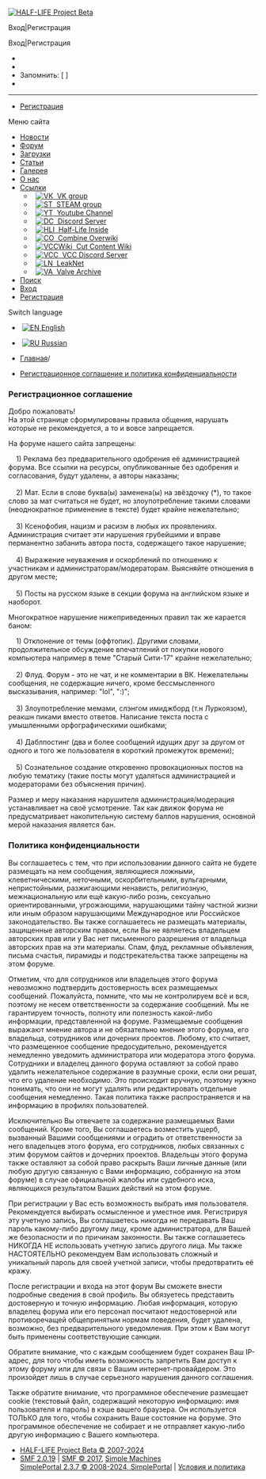 [![HALF-LIFE Project Beta](https://hl2-beta.ru/Themes/warmlampedvgui/images/theme/hlbp_logo.png)](https://hl2-beta.ru/index.php?PHPSESSID=0edc1aa55e282c347e962f5ed1011340&)

Вход|Регистрация 

Вход|Регистрация 

* 
* 
* Запомнить: [ ] 
* 

* * *

* [Регистрация](https://hl2-beta.ru/index.php?PHPSESSID=0edc1aa55e282c347e962f5ed1011340&action=register)

Меню сайта

* [Новости](https://hl2-beta.ru/index.php?PHPSESSID=0edc1aa55e282c347e962f5ed1011340&)
* [Форум](https://hl2-beta.ru/index.php?PHPSESSID=0edc1aa55e282c347e962f5ed1011340&action=forum)
* [Загрузки](https://hl2-beta.ru/index.php?PHPSESSID=0edc1aa55e282c347e962f5ed1011340&action=downloads)
* [Статьи](https://hl2-beta.ru/index.php?PHPSESSID=0edc1aa55e282c347e962f5ed1011340&action=articles)
* [Галерея](https://hl2-beta.ru/index.php?PHPSESSID=0edc1aa55e282c347e962f5ed1011340&action=gallery)
* [О нас](https://hl2-beta.ru/index.php?PHPSESSID=0edc1aa55e282c347e962f5ed1011340&page=about)
* [Ссылки](https://hl2-beta.ru/index.php?PHPSESSID=0edc1aa55e282c347e962f5ed1011340&page=links)
    *   [![VK](https://hl2-beta.ru/Themes/warmlampedvgui/images/links_icons/vk.png)  VK group](https://vk.com/beta_project)
    *   [![ST](https://hl2-beta.ru/Themes/warmlampedvgui/images/links_icons/st.png)  STEAM group](http://steamcommunity.com/groups/hl-beta)
    *   [![YT](https://hl2-beta.ru/Themes/warmlampedvgui/images/links_icons/yt.png)  Youtube Channel](https://www.youtube.com/c/HL2ProjectBeta)
    *   [![DC](https://hl2-beta.ru/Themes/warmlampedvgui/images/links_icons/dc.png)  Discord Server](https://discord.gg/wRnRpFR)
    *   [![HLI](https://hl2-beta.ru/Themes/warmlampedvgui/images/links_icons/hli.png)  Half-Life Inside](http://www.hl-inside.ru/)
    *   [![CO](https://hl2-beta.ru/Themes/warmlampedvgui/images/links_icons/ow.png)  Combine Overwiki](http://combineoverwiki.net/wiki/Main_Page)
    *   [![VCCWiki](https://hl2-beta.ru/Themes/warmlampedvgui/images/links_icons/vccwiki.png)  Cut Content Wiki](https://vcc.wiki/)
    *   [![VCC](https://hl2-beta.ru/Themes/warmlampedvgui/images/links_icons/vcc.png)  VCC Discord Server](https://discord.gg/scXwfXt)
    *   [![LN](https://hl2-beta.ru/Themes/warmlampedvgui/images/links_icons/ln.png)  LeakNet](https://leaknet.org/)
    *   [![VA](https://hl2-beta.ru/Themes/warmlampedvgui/images/links_icons/va.png)  Valve Archive](https://valvearchive.com/)
* [Поиск](https://hl2-beta.ru/index.php?PHPSESSID=0edc1aa55e282c347e962f5ed1011340&action=search)
* [Вход](https://hl2-beta.ru/index.php?PHPSESSID=0edc1aa55e282c347e962f5ed1011340&action=login)
* [Регистрация](https://hl2-beta.ru/index.php?PHPSESSID=0edc1aa55e282c347e962f5ed1011340&action=register)

Switch language

*  [![EN](https://hl2-beta.ru/english.png "EN") English](https://hl2-beta.ru/index.php?PHPSESSID=0edc1aa55e282c347e962f5ed1011340&action=agreement;language=english)
*  [![RU](https://hl2-beta.ru/russian.png "RU") Russian](https://hl2-beta.ru/index.php?PHPSESSID=0edc1aa55e282c347e962f5ed1011340&action=agreement;language=russian-utf8)

* [Главная](https://hl2-beta.ru/index.php?PHPSESSID=0edc1aa55e282c347e962f5ed1011340&)/
* [Регистрационное соглашение и политика конфиденциальности](https://hl2-beta.ru/index.php?PHPSESSID=0edc1aa55e282c347e962f5ed1011340&action=agreement)

### Регистрационное соглашение

Добро пожаловать!  
На этой странице сформулированы правила общения, нарушать которые не рекомендуется, а то и вовсе запрещается.  
  
На форуме нашего сайта запрещены:  
  
    1) Реклама без предварительного одобрения её администрацией форума. Все ссылки на ресурсы, опубликованные без одобрения и согласования, будут удалены, а авторы наказаны;  
     
    2) Мат. Если в слове буква(ы) заменена(ы) на звёздочку (\*), то такое слово за мат считаться не будет, но злоупотребление такими словами (неоднократное применение в тексте) будет крайне нежелательно;  
     
    3) Ксенофобия, нацизм и расизм в любых их проявлениях. Администрация считает эти нарушения грубейшими и вправе перманентно забанить автора поста, содержащего такое нарушение;  
     
    4) Выражение неуважения и оскорблений по отношению к участникам и администраторам/модераторам. Выясняйте отношения в другом месте;  
     
    5) Посты на русском языке в секции форума на английском языке и наоборот.  
  
  
Многократное нарушение нижеприведенных правил так же карается баном:  
  
  
    1) Отклонение от темы (оффтопик). Другими словами, продолжительное обсуждение впечатлений от покупки нового компьютера например в теме "Старый Сити-17" крайне нежелательно;  
     
    2) Флуд. Форум - это не чат, и не комментарии в ВК. Нежелательны сообщения, не содержащие ничего, кроме бессмысленного высказывания, например: "lol", ":)";  
     
    3) Злоупотребление мемами, слэнгом имиджборд (т.н Луркоязом), реакшн пиками вместо ответов. Написание текста поста с умышленными орфографическими ошибками;  
     
    4) Даблпостинг (два и более сообщений идущих друг за другом от одного и того же пользователя в короткий промежуток времени);  
     
    5) Сознательное создание откровенно провокационных постов на любую тематику (такие посты могут удаляться администрацией и модераторами без объяснения причин).  
  
Размер и меру наказания нарушителя администрация/модерация устанавливает на своё усмотрение. Так как движок форума не предусматривает накопительную систему баллов нарушения, основной мерой наказания является бан.

  

### Политика конфиденциальности

Вы соглашаетесь с тем, что при использовании данного сайта не будете размещать на нем сообщения, являющиеся ложными, клеветническими, неточными, оскорбительными, вульгарными, непристойными, разжигающими ненависть, религиозную, межнациональную или ещё какую-либо рознь, сексуально ориентированными, угрожающими, нарушающими тайну частной жизни или иным образом нарушающими Международное или Российское законодательство. Вы также соглашаетесь не размещать материалы, защищенные авторским правом, если Вы не являетесь владельцем авторских прав или у Вас нет письменного разрешения от владельца авторских прав на эти материалы. Спам, флуд, рекламные объявления, письма счастья, пирамиды и подстрекательства также запрещены на этом форуме.  
  
Отметим, что для сотрудников или владельцев этого форума невозможно подтвердить достоверность всех размещаемых сообщений. Пожалуйста, помните, что мы не контролируем всё и вся, поэтому не несем ответственности за содержание сообщений. Мы не гарантируем точность, полноту или полезность какой-либо информации, представленной на форуме. Размещаемые сообщения выражают мнение автора и не обязательно мнение этого форума, его владельца, сотрудников или дочерних проектов. Любому, кто считает, что размещенное сообщение предосудительно, рекомендуется немедленно уведомить администратора или модератора этого форума. Сотрудники и владелец данного форума оставляют за собой право удалить нежелательное содержание в разумные сроки, если они решат, что его удаление необходимо. Это происходит вручную, поэтому нужно понимать, что они не могут удалять или редактировать отдельные сообщения немедленно. Такая политика также распространяется и на информацию в профилях пользователей.  
  
Исключительно Вы отвечаете за содержание размещаемых Вами сообщений. Кроме того, Вы соглашаетесь возместить ущерб, вызванный Вашими сообщениями и оградить от ответственности за него владельцев этого форума, его сотрудников, любых связанных с этим форумом сайтов и дочерних проектов. Владельцы этого форума также оставляют за собой право раскрыть Ваши личные данные (или любую другую связанную с Вами информацию, собранную на этом форуме) в случае официальной жалобы или судебного иска, являющихся результатом Ваших действий на этом форуме.  
  
При регистрации у Вас есть возможность выбрать имя пользователя. Рекомендуется выбирать осмысленное и уместное имя. Регистрируя эту учетную запись, Вы соглашаетесь никогда не передавать Ваш пароль какому-либо другому лицу, кроме администратора, для Вашей же безопасности и по причинам законности. Вы также соглашаетесь НИКОГДА НЕ использовать учетную запись другого лица. Мы также НАСТОЯТЕЛЬНО рекомендуем Вам использовать сложный и уникальный пароль для своей учетной записи, чтобы предотвратить её кражу.  
  
После регистрации и входа на этот форум Вы сможете внести подробные сведения в свой профиль. Вы обязуетесь представить достоверную и точную информацию. Любая информация, которую владелец форума или его персонал посчитают недостоверной или противоречащей общепринятым нормам поведения, будет удалена, возможно, без предварительного уведомления. При этом к Вам могут быть применены соответствующие санкции.  
  
Обратите внимание, что с каждым сообщением будет сохранен Ваш IP-адрес, для того чтобы иметь возможность запретить Вам доступ к этому форуму или для связи с Вашим интернет-провайдером. Это произойдет лишь в случае серьезного нарушения данного соглашения.  
  
Также обратите внимание, что программное обеспечение размещает cookie (текстовый файл, содержащий некоторую информацию: имя пользователя и пароль) в кэше вашего браузера. Он используется ТОЛЬКО для того, чтобы сохранить Ваше состояние на форуме. Это программное обеспечение не собирает и не отправляет какую-либо другую информацию с Вашего компьютера.

* [HALF-LIFE Project Beta © 2007-2024](http://hl2-beta.ru/ "HALF-LIFE Project Beta")
* [SMF 2.0.19](https://hl2-beta.ru/index.php?PHPSESSID=0edc1aa55e282c347e962f5ed1011340&action=credits "Simple Machines Forum") | [SMF © 2017](http://www.simplemachines.org/about/smf/license.php "License"), [Simple Machines](http://www.simplemachines.org/ "Simple Machines")  
    [SimplePortal 2.3.7 © 2008-2024, SimplePortal](https://simpleportal.net/) | [Условия и политика](https://hl2-beta.ru/index.php?PHPSESSID=0edc1aa55e282c347e962f5ed1011340&action=agreement)